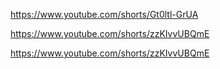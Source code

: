 https://www.youtube.com/shorts/Gt0ltl-GrUA

https://www.youtube.com/shorts/zzKIvvUBQmE

https://www.youtube.com/shorts/zzKIvvUBQmE